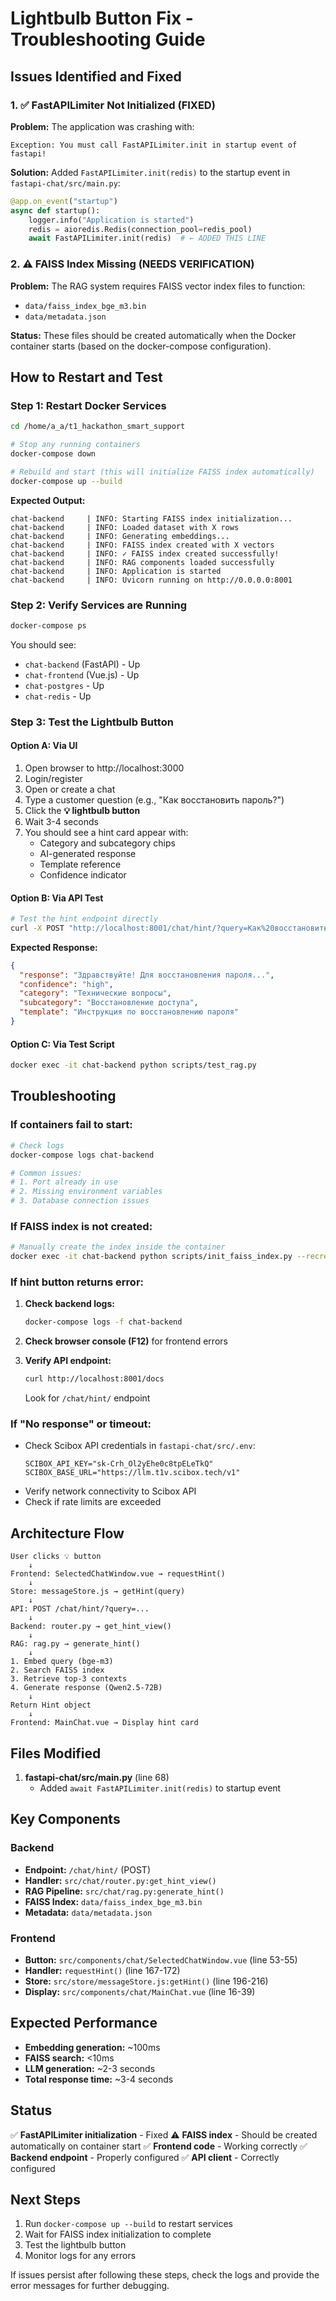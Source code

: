# Lightbulb Button Fix - Troubleshooting Guide

## Issues Identified and Fixed

### 1. ✅ FastAPILimiter Not Initialized (FIXED)
**Problem:** The application was crashing with:
```
Exception: You must call FastAPILimiter.init in startup event of fastapi!
```

**Solution:** Added `FastAPILimiter.init(redis)` to the startup event in `fastapi-chat/src/main.py`:

```python
@app.on_event("startup")
async def startup():
    logger.info("Application is started")
    redis = aioredis.Redis(connection_pool=redis_pool)
    await FastAPILimiter.init(redis)  # ← ADDED THIS LINE
```

### 2. ⚠️ FAISS Index Missing (NEEDS VERIFICATION)
**Problem:** The RAG system requires FAISS vector index files to function:
- `data/faiss_index_bge_m3.bin`
- `data/metadata.json`

**Status:** These files should be created automatically when the Docker container starts (based on the docker-compose configuration).

## How to Restart and Test

### Step 1: Restart Docker Services
```bash
cd /home/a_a/t1_hackathon_smart_support

# Stop any running containers
docker-compose down

# Rebuild and start (this will initialize FAISS index automatically)
docker-compose up --build
```

**Expected Output:**
```
chat-backend     | INFO: Starting FAISS index initialization...
chat-backend     | INFO: Loaded dataset with X rows
chat-backend     | INFO: Generating embeddings...
chat-backend     | INFO: FAISS index created with X vectors
chat-backend     | INFO: ✓ FAISS index created successfully!
chat-backend     | INFO: RAG components loaded successfully
chat-backend     | INFO: Application is started
chat-backend     | INFO: Uvicorn running on http://0.0.0.0:8001
```

### Step 2: Verify Services are Running
```bash
docker-compose ps
```

You should see:
- `chat-backend` (FastAPI) - Up
- `chat-frontend` (Vue.js) - Up
- `chat-postgres` - Up
- `chat-redis` - Up

### Step 3: Test the Lightbulb Button

#### Option A: Via UI
1. Open browser to http://localhost:3000
2. Login/register
3. Open or create a chat
4. Type a customer question (e.g., "Как восстановить пароль?")
5. Click the **💡 lightbulb button**
6. Wait 3-4 seconds
7. You should see a hint card appear with:
   - Category and subcategory chips
   - AI-generated response
   - Template reference
   - Confidence indicator

#### Option B: Via API Test
```bash
# Test the hint endpoint directly
curl -X POST "http://localhost:8001/chat/hint/?query=Как%20восстановить%20пароль"
```

**Expected Response:**
```json
{
  "response": "Здравствуйте! Для восстановления пароля...",
  "confidence": "high",
  "category": "Технические вопросы",
  "subcategory": "Восстановление доступа",
  "template": "Инструкция по восстановлению пароля"
}
```

#### Option C: Via Test Script
```bash
docker exec -it chat-backend python scripts/test_rag.py
```

## Troubleshooting

### If containers fail to start:
```bash
# Check logs
docker-compose logs chat-backend

# Common issues:
# 1. Port already in use
# 2. Missing environment variables
# 3. Database connection issues
```

### If FAISS index is not created:
```bash
# Manually create the index inside the container
docker exec -it chat-backend python scripts/init_faiss_index.py --recreate
```

### If hint button returns error:
1. **Check backend logs:**
   ```bash
   docker-compose logs -f chat-backend
   ```

2. **Check browser console (F12)** for frontend errors

3. **Verify API endpoint:**
   ```bash
   curl http://localhost:8001/docs
   ```
   Look for `/chat/hint/` endpoint

### If "No response" or timeout:
- Check Scibox API credentials in `fastapi-chat/src/.env`:
  ```
  SCIBOX_API_KEY="sk-Crh_Ol2yEhe0c8tpELeTkQ"
  SCIBOX_BASE_URL="https://llm.t1v.scibox.tech/v1"
  ```
- Verify network connectivity to Scibox API
- Check if rate limits are exceeded

## Architecture Flow

```
User clicks 💡 button
    ↓
Frontend: SelectedChatWindow.vue → requestHint()
    ↓
Store: messageStore.js → getHint(query)
    ↓
API: POST /chat/hint/?query=...
    ↓
Backend: router.py → get_hint_view()
    ↓
RAG: rag.py → generate_hint()
    ↓
1. Embed query (bge-m3)
2. Search FAISS index
3. Retrieve top-3 contexts
4. Generate response (Qwen2.5-72B)
    ↓
Return Hint object
    ↓
Frontend: MainChat.vue → Display hint card
```

## Files Modified

1. **fastapi-chat/src/main.py** (line 68)
   - Added `await FastAPILimiter.init(redis)` to startup event

## Key Components

### Backend
- **Endpoint:** `/chat/hint/` (POST)
- **Handler:** `src/chat/router.py:get_hint_view()`
- **RAG Pipeline:** `src/chat/rag.py:generate_hint()`
- **FAISS Index:** `data/faiss_index_bge_m3.bin`
- **Metadata:** `data/metadata.json`

### Frontend
- **Button:** `src/components/chat/SelectedChatWindow.vue` (line 53-55)
- **Handler:** `requestHint()` (line 167-172)
- **Store:** `src/store/messageStore.js:getHint()` (line 196-216)
- **Display:** `src/components/chat/MainChat.vue` (line 16-39)

## Expected Performance

- **Embedding generation:** ~100ms
- **FAISS search:** <10ms
- **LLM generation:** ~2-3 seconds
- **Total response time:** ~3-4 seconds

## Status

✅ **FastAPILimiter initialization** - Fixed
⚠️ **FAISS index** - Should be created automatically on container start
✅ **Frontend code** - Working correctly
✅ **Backend endpoint** - Properly configured
✅ **API client** - Correctly configured

## Next Steps

1. Run `docker-compose up --build` to restart services
2. Wait for FAISS index initialization to complete
3. Test the lightbulb button
4. Monitor logs for any errors

If issues persist after following these steps, check the logs and provide the error messages for further debugging.
